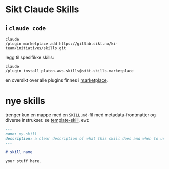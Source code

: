 # Sikt Claude Skills

##  i `claude code`

```
claude
/plugin marketplace add https://gitlab.sikt.no/ki-team/initiatives/skills.git
```

legg til spesifikke skills:

```
claude
/plugin install platon-aws-skills@sikt-skills-marketplace
```

en oversikt over alle plugins finnes i [marketplace](.claude-plugin/marketplace.json).

# nye skills

trenger kun en mappe med en `SKILL.md`-fil med metadata-frontmatter og diverse instrukser.
se [template-skill](template-skill/SKILL.md), evt:

```markdown
---
name: my-skill
description: a clear description of what this skill does and when to use it
---

# skill name

your stuff here.
```
